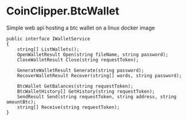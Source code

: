 # CoinClipper.BtcWallet

Simple web api hosting a btc wallet on a linux docker image

    public interface IWalletService
    {
        string[] ListWallets();
        OpenWalletResult Open(string fileName, string password);
        CloseWalletResult Close(string requestToken);

        GenerateWalletResult Generate(string password);
        RecoverWalletResult Recover(string[] words, string password);
         
        BtcWallet GetBalances(string requestToken);
        BtcWalletHistory[] GetHistory(string requestToken);
        SendResult Send(string requestToken, string address, string amountBtc);
        string[] Receive(string requestToken);
    }
